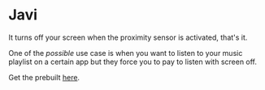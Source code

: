 # Javi

It turns off your screen when the proximity sensor is activated, that's it.

One of the _possible_ use case is when you want to listen to your music playlist on a certain app but they force you to pay to listen with screen off.

Get the prebuilt [here](https://github.com/ivaniskandar/javi/releases).